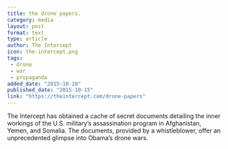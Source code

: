```yaml
---
title: the drone papers.
category: media
layout: post
format: text
type: article
author: The Intercept
icon: the-intercept.png
tags:
 - drone
 - war
 - propaganda
added_date: "2015-10-20"
published_date: "2015-10-15"
link: "https://theintercept.com/drone-papers"
---
```


The Intercept has obtained a cache of secret documents detailing the inner workings of the U.S. military’s assassination program in Afghanistan, Yemen, and Somalia. The documents, provided by a whistleblower, offer an unprecedented glimpse into Obama’s drone wars.  
